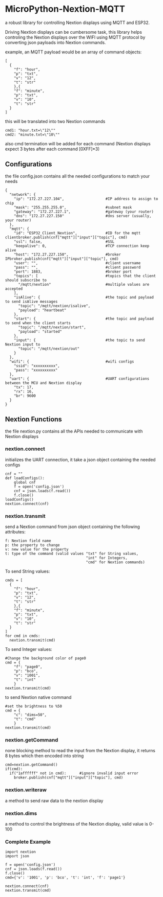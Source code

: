 # MicroPython-Nextion-MQTT
a robust library for controlling Nextion displays using MQTT and ESP32.

Driving Nextion displays can be cumbersome task, this library helps controling the Nextion displays over the WIFI using MQTT protocol by converting json payloads into Nextion commands.

example, an MQTT payload would be an array of command objects:

    [
      {
        "f": "hour",
        "p": "txt",
        "v": "12",
        "t": "str"
	    },{
        "f": "minute",
        "p": "txt",
        "v": "10",
        "t": "str"
      }
    ]

this will be translated into two Nextion commands

    cmd1: "hour.txt=\"12\""
    cmd2: "minute.txt=\"10\""
also cmd termination will be added for each command (Nextion displays expect 3 bytes after each command [0XFF]*3)

Configurations
-------------
the file config.json contains all the needed configurations to match your needs

    {
      "network": {
        "ip": "172.27.227.104",                   #IP address to assign to chip
        "mask": "255.255.255.0",                  #subnet mask
        "gateway": "172.27.227.1",                #gateway (your router)
        "dns": "172.27.227.150"                   #dns server (usually, your router)
      },
      "mqtt": {
        "id": "ESP32_Client_Nextion",             #ID for the mqtt clientbroker.publish(cnf["mqtt"]["input"]["topic"], cmd)
        "ssl": false,                             #SSL
        "keepalive": 0,                           #TCP connection keep alive
        "host": "172.27.227.150",                 #broker IPbroker.publish(cnf["mqtt"]["input"]["topic"], cmd)
        "user": "",                               #client username
        "pass": "",                               #client password
        "port": 1883,                             #broker port
        "topics": [                               #topics that the client should subscribe to
          "/mqtt/nextion"                         #multiple values are accepted
        ],
        "isAlive": {                              #the topic and payload to send isAlive messages
          "topic": "/mqtt/nextion/isalive",
          "payload": "heartbeat"
        },
        "start": {                                #the topic and payload to send when the client starts
          "topic": "/mqtt/nextion/start",
          "payload": "started"
        },
        "input": {                                #the topic to send Nextion input to
          "topic": "/mqtt/nextion/out"
        }
      },
      "wifi": {                                   #wifi configs
        "ssid": "xxxxxxxxxx",
        "pass": "xxxxxxxxxx"
      },
      "uart": {                                   #UART configurations between the MCU and Nextion display
        "tx": 17,
        "rx": 16,
        "br": 9600
      }
    }

Nextion Functions
-------------
the file nextion.py contains all the APIs needed to communicate with Nextion displays

### nextion.connect
initializes the UART connection, it take a json object containing the needed configs

    cnf = ""
    def loadConfigs():
        global cnf
        f = open('config.json')
        cnf = json.loads(f.read())
        f.close()
    loadConfigs()
    nextion.connect(cnf)

### nextion.transmit
send a Nextion command from json object containing the following attributes:

    f: Nextion field name
    p: the property to change
    v: new value for the property
    t: type of the command (valid values "txt" for String values, 
                                         "int" for Integers,
                                         "cmd" for Nextion commands)
                                         
To send String values:

    cmds = [
      {
        "f": "hour",
        "p": "txt",
        "v": "12",
        "t": "str"
	    },{
        "f": "minute",
        "p": "txt",
        "v": "10",
        "t": "str"
      }
    ]
    for cmd in cmds:
      nextion.transmit(cmd)
      
To send Integer values:

    #Change the background color of page0
    cmd = {
        "f": "page0",
        "p": "bco",
        "v": "1001",
        "t": "int"
	    }
    nextion.transmit(cmd)

to send Nextion native command

    #set the brightness to %50
    cmd = {
        "c": "dims=50",
        "t": "cmd"
	    }
    nextion.transmit(cmd)

### nextion.getCommand
none blocking method to read the input from the Nextion display, it returns 8 bytes which then encoded into string

    cmd=nextion.getCommand()
    if(cmd):
      if("1affffff" not in cmd):      #ignore invalid input error
        broker.publish(cnf["mqtt"]["input"]["topic"], cmd)
        
### nextion.writeraw
a method to send raw data to the nextion display

### nextion.dims
a method to control the brightness of the Nextion display, valid value is 0-100

### Complete Example
    import nextion
    import json

    f = open('config.json')
    cnf = json.loads(f.read())
    f.close()
    cmd={'v': '1001', 'p': 'bco', 't': 'int', 'f': 'page1'}

    nextion.connect(cnf)
    nextion.transmit(cmd)

